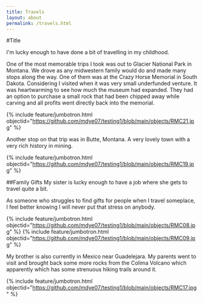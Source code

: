 ```yaml
---
title: Travels
layout: about
permalink: /travels.html
---
```

#Title

I'm lucky enough to have done a bit of travelling in my childhood. 

One of the most memorable trips I took was out to Glacier National Park in Montana. We drove as any midwestern family would do and made many stops along the way. One of them was at the Crazy Horse Memorial in South Dakota. Considering I visited when it was very small underfunded venture. It was heartwarming to see how much the museum had expanded. They had an option to purchase a small rock that had been chipped away while carving and all profits went directly back into the memorial. 

{% include feature/jumbotron.html objectid="https://github.com/mdye07/testing1/blob/main/objects/RMC21.jpg" %}

Another stop on that trip was in Butte, Montana. A very lovely town with a very rich history in mining. 

{% include feature/jumbotron.html objectid="https://github.com/mdye07/testing1/blob/main/objects/RMC19.jpg" %}

##Family Gifts
My sister is lucky enough to have a job where she gets to travel quite a bit. 

As someone who struggles to find gifts for people when I travel someplace, I feel better knowing I will never put that stress on anybody. 

{% include feature/jumbotron.html objectid="https://github.com/mdye07/testing1/blob/main/objects/RMC08.jpg" %}
{% include feature/jumbotron.html objectid="https://github.com/mdye07/testing1/blob/main/objects/RMC09.jpg" %}

My brother is also currently in Mexico near Guadelejara. My parents went to visit and brought back some more rocks from the Colima Volcano which apparently which has some strenuous hiking trails around it. 

{% include feature/jumbotron.html objectid="https://github.com/mdye07/testing1/blob/main/objects/RMC17.jpg" %}



